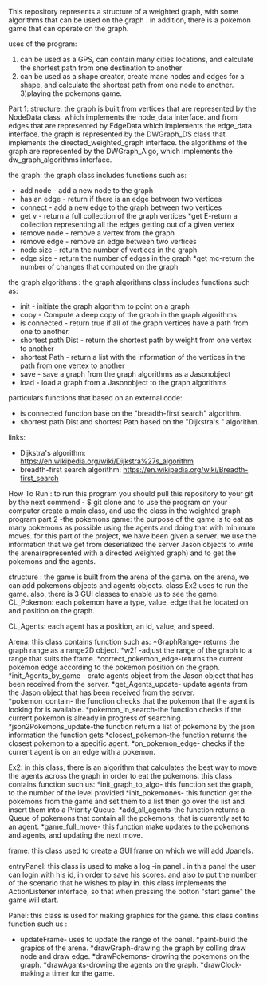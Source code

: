 

This repository represents a structure of a weighted graph,
with some algorithms that can be used on the graph .
in addition, there is a pokemon game that can operate on the graph.

uses of the program:
1) can be used as a GPS, can contain many cities locations,
 and calculate the shortest path from one destination to another
2) can be used as a shape creator, create mane nodes and edges for a shape,
and calculate the shortest path from one node to another.
3)playing the pokemons game.

Part 1:
structure:
the graph is built from vertices that are represented by the NodeData class, which implements the node_data interface.
and from edges that are represented by EdgeData which implements the edge_data interface.
the graph is represented by the DWGraph_DS class that implements the directed_weighted_graph interface.
the algorithms of the graph are represented by the DWGraph_Algo,
which implements the dw_graph_algorithms interface.

the graph:
the graph class includes functions such as:

* add node -  add a new node to the graph
* has an edge - return if there  is an edge between two vertices
* connect - add a new edge to the graph between two vertices
* get v - return a full collection of the graph vertices
*get E-return a collection representing all the edges getting out of
 a given vertex
* remove node - remove a vertex from the graph
* remove edge - remove an edge between two vertices
* node size - return the number of vertices in the graph
* edge size - return the number of edges in the graph
*get mc-return the number of changes that computed on the graph 

the graph algorithms :
the graph algorithms class includes functions such as:

* init - initiate the graph algorithm to point on a graph
* copy - Compute a deep copy of the graph in the graph algorithms
* is connected - return true if all of the graph vertices have a path from one to another.
* shortest path Dist - return the shortest path by weight from one vertex to another
* shortest Path - return a list with the information of the vertices in the path from one vertex to another
* save - save a graph from the graph algorithms as a Jasonobject 
* load - load a graph from a Jasonobject to the graph algorithms

particulars functions that based on an external code:

* is connected function base on the "breadth-first search" algorithm.
* shortest path Dist and shortest Path based on the "Dijkstra's " algorithm.

links:
* Dijkstra's algorithm: https://en.wikipedia.org/wiki/Dijkstra%27s_algorithm
* breadth-first search algorithm: https://en.wikipedia.org/wiki/Breadth-first_search

How To Run :
to run this program you should pull this repository to your git
by the next commend -
$ git clone 
and to use the program on your computer create a main class,
and use the class in the weighted graph program
part 2 -the pokemons game:
the purpose of the game is to eat as many pokemons as possible using the agents and doing that with minimum moves.
for this part of the project, we have been given a server.
we use the information that we get from deserialized the server Jason objects to write the arena(represented with a directed weighted graph) and to get the pokemons and the agents. 

structure :
the game is built from the arena of the game. on the arena, we can add pokemons objects and agents objects.
 class Ex2 uses to run the game.
also, there is 3 GUI classes to enable us to see the game.
CL_Pokemon:
each pokemon have a type, value, edge that he located on and position on the graph.

CL_Agents:
each agent has a  position, an id, value, and speed.

Arena:
this class contains function such as:
*GraphRange- returns the graph range as a range2D object.
*w2f -adjust the range of the graph to a range that suits the frame.
*correct_pokemon_edge-returns the current pokemon edge according to the pokemon position on the graph.
*init_Agents_by_game - crate agents object from the Jason object that has been received from the server.
*get_Agents_update- update agents from the Jason object that has been received from the server.
*pokemon_contain- the function checks that the pokemon that the agent is looking for is available.
*pokemon_in_search-the function checks if the current pokemon is already in progress of searching.
*json2Pokemons_update-the function return a list of pokemons by the json information the function gets
*closest_pokemon-the function returns the closest pokemon to a specific agent.
*on_pokemon_edge- checks if the current agent is on an edge with a pokemon.

Ex2:
in this class, there is an algorithm that calculates the best way to move the agents across the graph in order to eat the pokemons.
this class contains function such us:
*init_graph_to_algo- this function set the graph, to   the number of the level provided
*init_pokemones- this function get the pokemons from the game and set them to a list
then go over the list and insert them into a Priority Queue.
*add_all_agents-the function returns a Queue of pokemons that contain all the pokemons,
 that is currently set to an agent.
*game_full_move- this function make updates to the pokemons and agents, and updating the next move.


frame:
this class used to create a GUI frame on which we will add Jpanels.


entryPanel:
 this class is used to make a log -in panel .
in this panel the user can login with his id, in order to save his scores. and also to put the number of the scenario that he wishes to play in.
this class implements the ActionListener interface, so that when pressing the botton "start game" the game will start.

 Panel:
 this class is used for making  graphics for the game.
this class contins function such us :
* updateFrame- uses to update the range of the panel. 
*paint-build the grapics of the arena.
*drawGraph-drawing the graph by colling draw node and draw edge.
*drawPokemons- drowing the pokemons on the graph. 
*drawAgants-drowing the agents on the  graph.
*drawClock-making a timer for the game.
